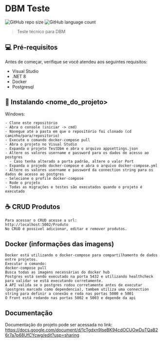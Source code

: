 # DBM Teste

![GitHub repo size](https://img.shields.io/github/repo-size/iuricode/README-template?style=for-the-badge)
![GitHub language count](https://img.shields.io/github/languages/count/iuricode/README-template?style=for-the-badge)

> Teste técnico para DBM

## 💻 Pré-requisitos

Antes de começar, verifique se você atendeu aos seguintes requisitos:

- Visual Studio
- .NET 8
- Docker
- Postgresql

## 🚀 Instalando <nome_do_projeto>

Windows:

```
- Clone este repositório
- Abra o console (iniciar -> cmd)
- Navegue até a pasta em que o repositório foi clonado (cd caminho/para/repositorio)
- Execute o comando docker-compose pull
- Abra o projeto no Visual Studio
- Expanda o projeto TestDbm e abra o arquivo appsettings.json
- Altere os valores username e password para os dados de acesso ao postgres
  - Caso tenha alterado a porta padrão, altere o valor Port
- Expanda o projedo docker-compose e abra o arquivo docker-compose.yml
- Altere os valores username e password da connection string para os dados de acesso ao postgres
- Selecione o profile docker-compose
- Rode o projeto
- Todas as migrações e testes são executados quando o projeto é executado
```

## ☕ CRUD Produtos

```
Para acessar o CRUD acesse a url:
http://localhost:5002/Produto
No CRUD é possivel adicionar, editar e remover produtos.
```

## Docker (informações das imagens)

```
Docker está utilizando o docker-compose para compartilhamento de dados entre projetos.
Executar o comando:
docker-compose pull
Busca todas as imagens necessárias do docker hub
Postgres está sendo executado na porta 5432 e utilizando healthcheck para validar se está executando corretamente.
A API valida se o postgres rodou corretamente antes de executar (postgres marcado como dependencia), tambem utiliza uma connection string para definir a conexão e roda nas portas 5000 e 5001
O Front está rodando nas portas 5002 e 5003 e depende da api
```

## Documentação

Documentação do projeto pode ser acessada no link:
https://docs.google.com/document/d/1cTgdxn9lseBK94cdOCUOwDuTQaB26r7a7p68UfCYcwg/edit?usp=sharing